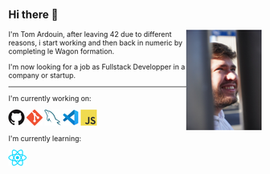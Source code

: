 ## Hi there 👋

<img src="images/me.JPEG" width="150" height="200" align="right" />

I'm Tom Ardouin, after leaving 42 due to different reasons, i start working and then back in numeric by completing le Wagon formation.

I'm now looking for a job as Fullstack Developper in a company or startup.

------------------------------------------------------------

I'm currently working on:

<a href="https://github.com/" title="GitHub"><img src="icons/github.png" /></a>
<a href="https://git-scm.com/" title="Git"><img src="icons/git.png" /></a>
<a href="https://www.mysql.com/" title="MySQL"><img src="icons/mysql.png" /></a>
<a href="https://code.visualstudio.com/" title="Visual Studio Code"><img src="icons/vscode.png" /></a>
<a href="https://en.wikipedia.org/wiki/JavaScript" title="JavaScript"><img src="icons/javascript.png" /></a>


I'm currently learning:

<a href="https://reactjs.org/" title="React"><img src="icons/react.png" /></a>

